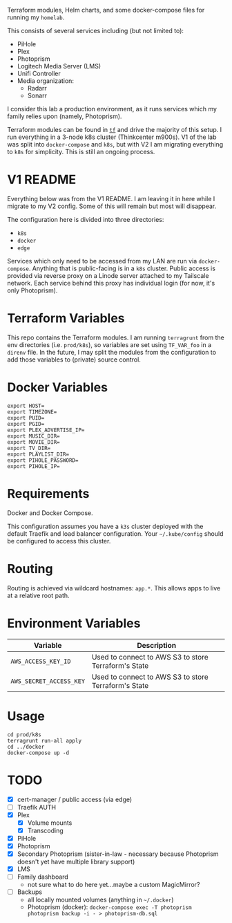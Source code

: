 Terraform modules, Helm charts, and some docker-compose files for running my `homelab`.

This consists of several services including (but not limited to):

 - PiHole
 - Plex
 - Photoprism
 - Logitech Media Server (LMS)
 - Unifi Controller
 - Media organization:
    - Radarr
    - Sonarr

I consider this lab a production environment, as it runs services which my family relies upon (namely, Photoprism).

Terraform modules can be found in [`tf`](./tf) and drive the majority of this setup. I run everything in a 3-node k8s cluster (Thinkcenter m900s). V1 of the lab was split into `docker-compose` and `k8s`, but with V2 I am migrating everything to `k8s` for simplicity. This is still an ongoing process.

# V1 README

Everything below was from the V1 README. I am leaving it in here while I migrate to my V2 config. Some of this will remain but most will disappear.

The configuration here is divided into three directories:

 - `k8s`
 - `docker`
 - `edge`

Services which only need to be accessed from my LAN are run via `docker-compose`. Anything that is public-facing is in a `k8s` cluster. Public access is provided via reverse proxy on a Linode server attached to my Tailscale network. Each service behind this proxy has individual login (for now, it's only Photoprism).

# Terraform Variables

This repo contains the Terraform modules. I am running `terragrunt` from the env directories (i.e. `prod/k8s`), so variables are set using `TF_VAR_foo` in a `direnv` file. In the future, I may split the modules from the configuration to add those variables to (private) source control.

# Docker Variables

    export HOST=
    export TIMEZONE=
    export PUID=
    export PGID=
    export PLEX_ADVERTISE_IP=
    export MUSIC_DIR=
    export MOVIE_DIR=
    export TV_DIR=
    export PLAYLIST_DIR=
    export PIHOLE_PASSWORD=
    export PIHOLE_IP=

# Requirements

Docker and Docker Compose.

This configuration assumes you have a `k3s` cluster deployed with the default Traefik and load balancer configuration. Your `~/.kube/config` should be configured to access this cluster.

# Routing

Routing is achieved via wildcard hostnames: `app.*`. This allows apps to live at a relative root path.

# Environment Variables

| Variable | Description |
|----------|-------------|
| `AWS_ACCESS_KEY_ID` | Used to connect to AWS S3 to store Terraform's State |
| `AWS_SECRET_ACCESS_KEY` | Used to connect to AWS S3 to store Terraform's State |

# Usage

    cd prod/k8s
    terragrunt run-all apply
    cd ../docker
    docker-compose up -d

# TODO

- [x] cert-manager / public access (via edge)
- [ ] Traefik AUTH
- [x] Plex
    - [x] Volume mounts
    - [x] Transcoding
- [x] PiHole
- [x] Photoprism
- [x] Secondary Photoprism (sister-in-law - necessary because Photoprism doesn't yet have multiple library support)
- [x] LMS
- [ ] Family dashboard
    - not sure what to do here yet...maybe a custom MagicMirror?
- [ ] Backups
    - all locally mounted volumes (anything in `~/.docker`)
    - Photoprism (docker): `docker-compose exec -T photoprism photoprism backup -i - > photoprism-db.sql`
